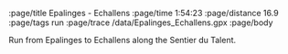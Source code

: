 :page/title Epalinges - Echallens
:page/time 1:54:23
:page/distance 16.9
:page/tags run
:page/trace /data/Epalinges_Echallens.gpx
:page/body

Run from Epalinges to Echallens along the Sentier du Talent.
